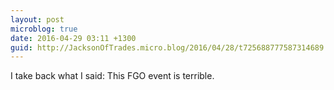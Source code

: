 ```yaml
---
layout: post
microblog: true
date: 2016-04-29 03:11 +1300
guid: http://JacksonOfTrades.micro.blog/2016/04/28/t725688777587314689.html
---
```

I take back what I said: This FGO event is terrible.
